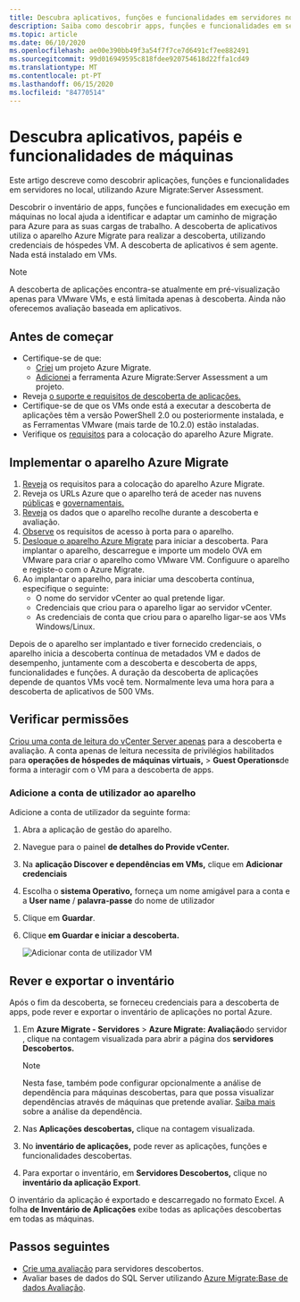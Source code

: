 ```yaml
---
title: Descubra aplicativos, funções e funcionalidades em servidores no local com a Azure Migrate
description: Saiba como descobrir apps, funções e funcionalidades em servidores no local com avaliação do servidor Azure Migrate.
ms.topic: article
ms.date: 06/10/2020
ms.openlocfilehash: ae00e390bb49f3a54f7f7ce7d6491cf7ee882491
ms.sourcegitcommit: 99d016949595c818fdee920754618d22ffa1cd49
ms.translationtype: MT
ms.contentlocale: pt-PT
ms.lasthandoff: 06/15/2020
ms.locfileid: "84770514"
---
```

# <a name="discover-machine-apps-roles-and-features"></a>Descubra aplicativos, papéis e funcionalidades de máquinas

Este artigo descreve como descobrir aplicações, funções e funcionalidades em servidores no local, utilizando Azure Migrate:Server Assessment.

Descobrir o inventário de apps, funções e funcionalidades em execução em máquinas no local ajuda a identificar e adaptar um caminho de migração para Azure para as suas cargas de trabalho. A descoberta de aplicativos utiliza o aparelho Azure Migrate para realizar a descoberta, utilizando credenciais de hóspedes VM. A descoberta de aplicativos é sem agente. Nada está instalado em VMs.

> [!NOTE]
> A descoberta de aplicações encontra-se atualmente em pré-visualização apenas para VMware VMs, e está limitada apenas à descoberta. Ainda não oferecemos avaliação baseada em aplicativos. 


## <a name="before-you-start"></a>Antes de começar

- Certifique-se de que:
    - [Criei](how-to-add-tool-first-time.md) um projeto Azure Migrate.
    - [Adicionei](how-to-assess.md) a ferramenta Azure Migrate:Server Assessment a um projeto.
- Reveja [o suporte e requisitos de descoberta de aplicações.](migrate-support-matrix-vmware.md#vmware-requirements)
- Certifique-se de que os VMs onde está a executar a descoberta de aplicações têm a versão PowerShell 2.0 ou posteriormente instalada, e as Ferramentas VMware (mais tarde de 10.2.0) estão instaladas.
- Verifique os [requisitos](migrate-appliance.md) para a colocação do aparelho Azure Migrate.


## <a name="deploy-the-azure-migrate-appliance"></a>Implementar o aparelho Azure Migrate

1. [Reveja](migrate-appliance.md#appliance---vmware) os requisitos para a colocação do aparelho Azure Migrate.
2. Reveja os URLs Azure que o aparelho terá de aceder nas nuvens [públicas](migrate-appliance.md#public-cloud-urls) e [governamentais.](migrate-appliance.md#government-cloud-urls)
3. [Reveja](migrate-appliance.md#collected-data---vmware) os dados que o aparelho recolhe durante a descoberta e avaliação.
4. [Observe](migrate-support-matrix-vmware.md#port-access-requirements) os requisitos de acesso à porta para o aparelho.
5. [Desloque o aparelho Azure Migrate](how-to-set-up-appliance-vmware.md) para iniciar a descoberta. Para implantar o aparelho, descarregue e importe um modelo OVA em VMware para criar o aparelho como VMware VM. Configuure o aparelho e registe-o com o Azure Migrate.
6. Ao implantar o aparelho, para iniciar uma descoberta contínua, especifique o seguinte:
    - O nome do servidor vCenter ao qual pretende ligar.
    - Credenciais que criou para o aparelho ligar ao servidor vCenter.
    - As credenciais de conta que criou para o aparelho ligar-se aos VMs Windows/Linux.

Depois de o aparelho ser implantado e tiver fornecido credenciais, o aparelho inicia a descoberta contínua de metadados VM e dados de desempenho, juntamente com a descoberta e descoberta de apps, funcionalidades e funções.  A duração da descoberta de aplicações depende de quantos VMs você tem. Normalmente leva uma hora para a descoberta de aplicativos de 500 VMs.

## <a name="verify-permissions"></a>Verificar permissões

[Criou uma conta de leitura do vCenter Server apenas](tutorial-prepare-vmware.md#set-up-permissions-for-assessment) para a descoberta e avaliação. A conta apenas de leitura necessita de privilégios habilitados para **operações de hóspedes de máquinas virtuais,**  >  **Guest Operations**de forma a interagir com o VM para a descoberta de apps.

### <a name="add-the-user-account-to-the-appliance"></a>Adicione a conta de utilizador ao aparelho

Adicione a conta de utilizador da seguinte forma:

1. Abra a aplicação de gestão do aparelho. 
2. Navegue para o painel **de detalhes do Provide vCenter.**
3. Na **aplicação Discover e dependências em VMs,** clique em **Adicionar credenciais**
3. Escolha o **sistema Operativo,** forneça um nome amigável para a conta e a **User name** / **palavra-passe** do nome de utilizador
6. Clique em **Guardar**.
7. Clique **em Guardar e iniciar a descoberta.**

    ![Adicionar conta de utilizador VM](./media/how-to-create-group-machine-dependencies-agentless/add-vm-credential.png)


## <a name="review-and-export-the-inventory"></a>Rever e exportar o inventário

Após o fim da descoberta, se forneceu credenciais para a descoberta de apps, pode rever e exportar o inventário de aplicações no portal Azure.

1. Em **Azure Migrate - Servidores**  >  **Azure Migrate: Avaliação**do servidor , clique na contagem visualizada para abrir a página dos **servidores Descobertos.**

    > [!NOTE]
    > Nesta fase, também pode configurar opcionalmente a análise de dependência para máquinas descobertas, para que possa visualizar dependências através de máquinas que pretende avaliar. [Saiba mais](concepts-dependency-visualization.md) sobre a análise da dependência.

2. Nas **Aplicações descobertas,** clique na contagem visualizada.
3. No **inventário de aplicações,** pode rever as aplicações, funções e funcionalidades descobertas.
4. Para exportar o inventário, em **Servidores Descobertos,** clique no **inventário da aplicação Export**.

O inventário da aplicação é exportado e descarregado no formato Excel. A folha **de Inventário de Aplicações** exibe todas as aplicações descobertas em todas as máquinas.

## <a name="next-steps"></a>Passos seguintes

- [Crie uma avaliação](how-to-create-assessment.md) para servidores descobertos.
- Avaliar bases de dados do SQL Server utilizando [Azure Migrate:Base de dados Avaliação](https://docs.microsoft.com/sql/dma/dma-assess-sql-data-estate-to-sqldb?view=sql-server-2017).
